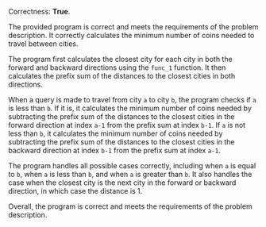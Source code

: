 Correctness: **True**.

The provided program is correct and meets the requirements of the problem description. It correctly calculates the minimum number of coins needed to travel between cities.

The program first calculates the closest city for each city in both the forward and backward directions using the `func_1` function. It then calculates the prefix sum of the distances to the closest cities in both directions.

When a query is made to travel from city `a` to city `b`, the program checks if `a` is less than `b`. If it is, it calculates the minimum number of coins needed by subtracting the prefix sum of the distances to the closest cities in the forward direction at index `a-1` from the prefix sum at index `b-1`. If `a` is not less than `b`, it calculates the minimum number of coins needed by subtracting the prefix sum of the distances to the closest cities in the backward direction at index `b-1` from the prefix sum at index `a-1`.

The program handles all possible cases correctly, including when `a` is equal to `b`, when `a` is less than `b`, and when `a` is greater than `b`. It also handles the case when the closest city is the next city in the forward or backward direction, in which case the distance is 1.

Overall, the program is correct and meets the requirements of the problem description.